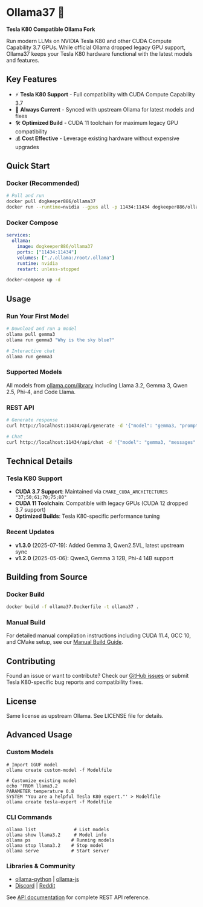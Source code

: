 # Ollama37 🚀

**Tesla K80 Compatible Ollama Fork**

Run modern LLMs on NVIDIA Tesla K80 and other CUDA Compute Capability 3.7 GPUs. While official Ollama dropped legacy GPU support, Ollama37 keeps your Tesla K80 hardware functional with the latest models and features.

## Key Features

- ⚡ **Tesla K80 Support** - Full compatibility with CUDA Compute Capability 3.7
- 🔄 **Always Current** - Synced with upstream Ollama for latest models and fixes  
- 🛠️ **Optimized Build** - CUDA 11 toolchain for maximum legacy GPU compatibility
- 💰 **Cost Effective** - Leverage existing hardware without expensive upgrades

## Quick Start

### Docker (Recommended)
```bash
# Pull and run
docker pull dogkeeper886/ollama37
docker run --runtime=nvidia --gpus all -p 11434:11434 dogkeeper886/ollama37
```

### Docker Compose
```yaml
services:
  ollama:
    image: dogkeeper886/ollama37
    ports: ["11434:11434"]
    volumes: ["./.ollama:/root/.ollama"]
    runtime: nvidia
    restart: unless-stopped
```
```bash
docker-compose up -d
```

## Usage

### Run Your First Model
```bash
# Download and run a model
ollama pull gemma3
ollama run gemma3 "Why is the sky blue?"

# Interactive chat
ollama run gemma3
```

### Supported Models
All models from [ollama.com/library](https://ollama.com/library) including Llama 3.2, Gemma 3, Qwen 2.5, Phi-4, and Code Llama.

### REST API
```bash
# Generate response
curl http://localhost:11434/api/generate -d '{"model": "gemma3, "prompt": "Hello Tesla K80!"}'

# Chat
curl http://localhost:11434/api/chat -d '{"model": "gemma3, "messages": [{"role": "user", "content": "Hello!"}]}'
```

## Technical Details

### Tesla K80 Support
- **CUDA 3.7 Support**: Maintained via `CMAKE_CUDA_ARCHITECTURES "37;50;61;70;75;80"`
- **CUDA 11 Toolchain**: Compatible with legacy GPUs (CUDA 12 dropped 3.7 support)
- **Optimized Builds**: Tesla K80-specific performance tuning

### Recent Updates
- **v1.3.0** (2025-07-19): Added Gemma 3, Qwen2.5VL, latest upstream sync
- **v1.2.0** (2025-05-06): Qwen3, Gemma 3 12B, Phi-4 14B support

## Building from Source

### Docker Build
```bash
docker build -f ollama37.Dockerfile -t ollama37 .
```

### Manual Build
For detailed manual compilation instructions including CUDA 11.4, GCC 10, and CMake setup, see our [Manual Build Guide](docs/manual-build.md).

## Contributing

Found an issue or want to contribute? Check our [GitHub issues](https://github.com/dogkeeper886/ollama37/issues) or submit Tesla K80-specific bug reports and compatibility fixes.

## License

Same license as upstream Ollama. See LICENSE file for details.

## Advanced Usage

### Custom Models
```shell
# Import GGUF model
ollama create custom-model -f Modelfile

# Customize existing model
echo 'FROM llama3.2
PARAMETER temperature 0.8
SYSTEM "You are a helpful Tesla K80 expert."' > Modelfile
ollama create tesla-expert -f Modelfile
```

### CLI Commands
```shell
ollama list              # List models
ollama show llama3.2     # Model info  
ollama ps               # Running models
ollama stop llama3.2    # Stop model
ollama serve            # Start server
```

### Libraries & Community
- [ollama-python](https://github.com/ollama/ollama-python) | [ollama-js](https://github.com/ollama/ollama-js)
- [Discord](https://discord.gg/ollama) | [Reddit](https://reddit.com/r/ollama)

See [API documentation](./docs/api.md) for complete REST API reference.

